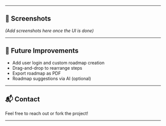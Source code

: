 
---

## 📸 Screenshots

*(Add screenshots here once the UI is done)*

---

## 🧠 Future Improvements

- Add user login and custom roadmap creation  
- Drag-and-drop to rearrange steps  
- Export roadmap as PDF  
- Roadmap suggestions via AI (optional)

---

## 📬 Contact

Feel free to reach out or fork the project!

---

